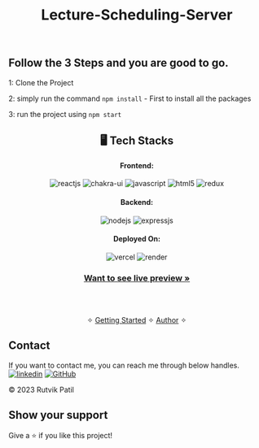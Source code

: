 
<h1 align="center">Lecture-Scheduling-Server</h1>
<br />

## Follow the 3 Steps and you are good to go. 

1: Clone the Project 

2: simply run the command    `npm install`  - First to install all the packages
   
3: run the project using   `npm start`



<h2 align="center">🖥️ Tech Stacks</h2>


<h4 align="center">Frontend:</h4>

<p align="center">
  <img src="https://img.shields.io/badge/React-20232A?style=for-the-badge&logo=react&logoColor=61DAFB" alt="reactjs" />
  <img src="https://img.shields.io/badge/Chakra%20UI-3bc7bd?style=for-the-badge&logo=chakraui&logoColor=white" alt="chakra-ui" />
  <img src="https://img.shields.io/badge/JavaScript-323330?style=for-the-badge&logo=javascript&logoColor=F7DF1E" alt="javascript" />
  <img src="https://img.shields.io/badge/HTML5-E34F26?style=for-the-badge&logo=html5&logoColor=white" alt="html5" />
  <img src="https://img.shields.io/badge/redux-%23593d88.svg?style=for-the-badge&logo=redux&logoColor=white" alt="redux" />
</p>

<h4 align="center">Backend:</h4>

<p align="center">
  <img src="https://img.shields.io/badge/Node.js-339933?style=for-the-badge&logo=nodedotjs&logoColor=white" alt="nodejs" />
   <img src="https://img.shields.io/badge/Express.js-000000?style=for-the-badge&logo=express&logoColor=white" alt="expressjs" />
</p>

<h4 align="center">Deployed On:</h4>

<p align="center">
  <img src="https://img.shields.io/badge/Netlify-00C7B7?style=for-the-badge&logo=netlify&logoColor=white" alt="vercel" />
  <img src="https://img.shields.io/badge/render-430098?style=for-the-badge&logo=cyclic&logoColor=white" alt="render" />
</p>

<h3 align="center"><a href="https://ideamagix-lecture-scheduling.netlify.app/"><strong>Want to see live preview »</strong></a></h3>



<br />

<p align="center">
  <br />&#10023;
  <a href="#The-Little-AI">Getting Started</a> &#10023; 
  <a href="#Contact">Author</a> &#10023;
</p>






## Contact

If you want to contact me, you can reach me through below handles. <br />
[![linkedin](https://img.shields.io/badge/Rutvik_Patil-0077B5?style=for-the-badge&logo=linkedin&logoColor=white)](https://www.linkedin.com/in/rutvik-patil/)
[![GitHub](https://img.shields.io/badge/Rutvik_Patil-20232A?style=for-the-badge&logo=Github&logoColor=white)](https://github.com/Rutvikp501)


© 2023 Rutvik Patil



## Show your support

Give a ⭐️ if you like this project!


